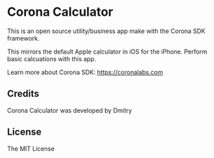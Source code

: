 # Corona Calculator
This is an open source utility/business app make with the Corona SDK framework.

This mirrors the default Apple calculator in iOS for the iPhone. Perform basic calcuations with this app.

Learn more about Corona SDK:
https://coronalabs.com

## Credits
Corona Calculator was developed by Dmitry

## License
The MIT License